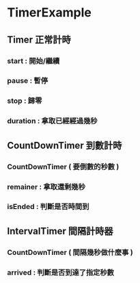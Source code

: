 # TimerExample

## Timer 正常計時
### start : 開始/繼續
### pause : 暫停
### stop : 歸零
### duration : 拿取已經經過幾秒 

## CountDownTimer 到數計時
### CountDownTimer ( 要倒數的秒數 )
### remainer : 拿取還剩幾秒
### isEnded : 判斷是否時間到

## IntervalTimer 間隔計時器
### CountDownTimer ( 間隔幾秒做什麼事 )
### arrived : 判斷是否到達了指定秒數
